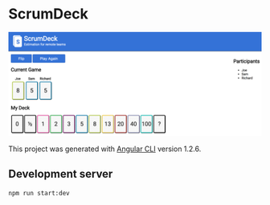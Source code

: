 # ScrumDeck

![Screenshot](https://raw.githubusercontent.com/joeattardi/scrum-deck/master/screenshot.png)

This project was generated with [Angular CLI](https://github.com/angular/angular-cli) version 1.2.6.

## Development server

    npm run start:dev
